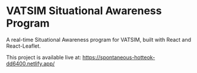 # VATSIM Situational Awareness Program

A real-time Situational Awareness program for VATSIM, built with React and React-Leaflet.

This project is available live at: https://spontaneous-hotteok-dd6400.netlify.app/


